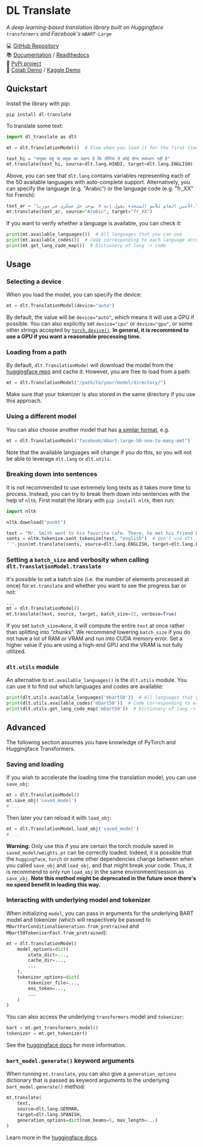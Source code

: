 # DL Translate

*A deep learning-based translation library built on Huggingface `transformers` and Facebook's `mBART-Large`*

💻 [GitHub Repository](https://github.com/xhlulu/dl-translate)<br>
📚 [Documentation](https://git.io/dlt-docs) / [Readthedocs](https://dl-translate.readthedocs.io)<br>
🐍 [PyPi project](https://pypi.org/project/dl-translate/)<br>
🧪 [Colab Demo](https://colab.research.google.com/github/xhlulu/dl-translate/blob/main/demos/colab_demo.ipynb) / [Kaggle Demo](https://www.kaggle.com/xhlulu/dl-translate-demo/)



## Quickstart

Install the library with pip:
```
pip install dl-translate
```

To translate some text:

```python
import dl_translate as dlt

mt = dlt.TranslationModel()  # Slow when you load it for the first time

text_hi = "संयुक्त राष्ट्र के प्रमुख का कहना है कि सीरिया में कोई सैन्य समाधान नहीं है"
mt.translate(text_hi, source=dlt.lang.HINDI, target=dlt.lang.ENGLISH)
```

Above, you can see that `dlt.lang` contains variables representing each of the 50 available languages with auto-complete support. Alternatively, you can specify the language (e.g. "Arabic") or the language code (e.g. "fr_XX" for French):
```python
text_ar = "الأمين العام للأمم المتحدة يقول إنه لا يوجد حل عسكري في سوريا."
mt.translate(text_ar, source="Arabic", target="fr_XX")
```

If you want to verify whether a language is available, you can check it:
```python
print(mt.available_languages())  # All languages that you can use
print(mt.available_codes())  # Code corresponding to each language accepted
print(mt.get_lang_code_map())  # Dictionary of lang -> code
```

## Usage

### Selecting a device

When you load the model, you can specify the device:
```python
mt = dlt.TranslationModel(device="auto")
```

By default, the value will be `device="auto"`, which means it will use a GPU if possible. You can also explicitly set `device="cpu"` or `device="gpu"`, or some other strings accepted by [`torch.device()`](https://pytorch.org/docs/stable/tensor_attributes.html#torch.torch.device). __In general, it is recommend to use a GPU if you want a reasonable processing time.__


### Loading from a path

By default, `dlt.TranslationModel` will download the model from the [huggingface repo](https://huggingface.co/facebook/mbart-large-50-one-to-many-mmt) and cache it. However, you are free to load from a path:
```python
mt = dlt.TranslationModel("/path/to/your/model/directory/")
```
Make sure that your tokenizer is also stored in the same directory if you use this approach.

### Using a different model

You can also choose another model that has [a similar format](https://huggingface.co/models?filter=mbart-50), e.g.
```python
mt = dlt.TranslationModel("facebook/mbart-large-50-one-to-many-mmt")
```
Note that the available languages will change if you do this, so you will not be able to leverage `dlt.lang` or `dlt.utils`.

### Breaking down into sentences

It is not recommended to use extremely long texts as it takes more time to process. Instead, you can try to break them down into sentences with the help of `nltk`. First install the library with `pip install nltk`, then run:
```python
import nltk

nltk.download("punkt")

text = "Mr. Smith went to his favorite cafe. There, he met his friend Dr. Doe."
sents = nltk.tokenize.sent_tokenize(text, "english")  # don't use dlt.lang.ENGLISH
" ".join(mt.translate(sents, source=dlt.lang.ENGLISH, target=dlt.lang.FRENCH))
```

### Setting a `batch_size` and verbosity when calling `dlt.TranslationModel.translate`

It's possible to set a batch size (i.e. the number of elements processed at once) for `mt.translate` and whether you want to see the progress bar or not:

```python
...
mt = dlt.TranslationModel()
mt.translate(text, source, target, batch_size=32, verbose=True)
```

If you set `batch_size=None`, it will compute the entire `text` at once rather than splitting into "chunks". We recommend lowering `batch_size` if you do not have a lot of RAM or VRAM and run into CUDA memory error. Set a higher value if you are using a high-end GPU and the VRAM is not fully utilized.


### `dlt.utils` module

An alternative to `mt.available_languages()` is the `dlt.utils` module. You can use it to find out which languages and codes are available:

```python
print(dlt.utils.available_languages('mbart50'))  # All languages that you can use
print(dlt.utils.available_codes('mbart50'))  # Code corresponding to each language accepted
print(dlt.utils.get_lang_code_map('mbart50'))  # Dictionary of lang -> code
```


## Advanced

The following section assumes you have knowledge of PyTorch and Huggingface Transformers.

### Saving and loading

If you wish to accelerate the loading time the translation model, you can use `save_obj`:

```python
mt = dlt.TranslationModel()
mt.save_obj('saved_model')
# ...
```

Then later you can reload it with `load_obj`:
```python
mt = dlt.TranslationModel.load_obj('saved_model')
# ...
```

**Warning:** Only use this if you are certain the torch module saved in `saved_model/weights.pt` can be correctly loaded. Indeed, it is possible that the `huggingface`, `torch` or some other dependencies change between when you called `save_obj` and `load_obj`, and that might break your code. Thus, it is recommend to only run `load_obj` in the same environment/session as `save_obj`. **Note this method might be deprecated in the future once there's no speed benefit in loading this way.**


### Interacting with underlying model and tokenizer

When initializing `model`, you can pass in arguments for the underlying BART model and tokenizer (which will respectively be passed to `MBartForConditionalGeneration.from_pretrained` and `MBart50TokenizerFast.from_pretrained`):

```python
mt = dlt.TranslationModel(
    model_options=dict(
        state_dict=...,
        cache_dir=...,
        ...
    ),
    tokenizer_options=dict(
        tokenizer_file=...,
        eos_token=...,
        ...
    )
)
```

You can also access the underlying `transformers` model and `tokenizer`:
```python
bart = mt.get_transformers_model()
tokenizer = mt.get_tokenizer()
```

See the [huggingface docs](https://huggingface.co/transformers/master/model_doc/mbart.html) for more information.


### `bart_model.generate()` keyword arguments

When running `mt.translate`, you can also give a `generation_options` dictionary that is passed as keyword arguments to the underlying `bart_model.generate()` method:
```python
mt.translate(
    text,
    source=dlt.lang.GERMAN,
    target=dlt.lang.SPANISH,
    generation_options=dict(num_beams=5, max_length=...)
)
```

Learn more in the [huggingface docs](https://huggingface.co/transformers/main_classes/model.html#transformers.generation_utils.GenerationMixin.generate).
